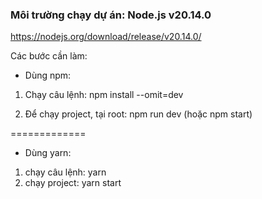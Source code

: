 ### Môi trường chạy dự án: Node.js v20.14.0
https://nodejs.org/download/release/v20.14.0/

Các bước cần làm:

- Dùng npm:
1. Chạy câu lệnh:  npm install --omit=dev

2. Để chạy project, tại root: npm run dev (hoặc npm start)

=============

- Dùng yarn:
1. chạy câu lệnh: yarn
2. chạy project: yarn start

